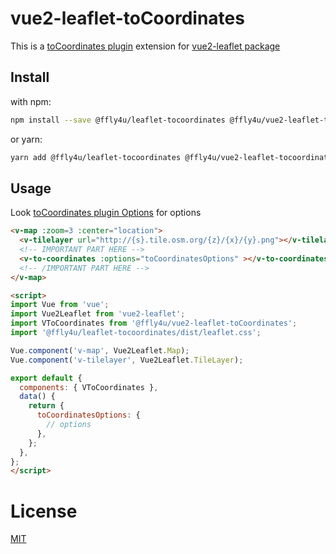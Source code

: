 # vue2-leaflet-toCoordinates
This is a [toCoordinates plugin](https://github.com/ffly4u-open-source/leaflet-toCoordinates) extension for [vue2-leaflet package](https://github.com/KoRiGaN/Vue2Leaflet)

## Install

with npm:
```bash
npm install --save @ffly4u/leaflet-tocoordinates @ffly4u/vue2-leaflet-tocoordinates
```

or yarn:
```bash
yarn add @ffly4u/leaflet-tocoordinates @ffly4u/vue2-leaflet-tocoordinates
```

## Usage

Look [toCoordinates plugin Options](https://github.com/ffly4u-open-source/leaflet-toCoordinates#options) for options

``` html
<v-map :zoom=3 :center="location">
  <v-tilelayer url="http://{s}.tile.osm.org/{z}/{x}/{y}.png"></v-tilelayer>
  <!-- IMPORTANT PART HERE -->
  <v-to-coordinates :options="toCoordinatesOptions" ></v-to-coordinates>
  <!-- /IMPORTANT PART HERE -->
</v-map>

<script>
import Vue from 'vue';
import Vue2Leaflet from 'vue2-leaflet';
import VToCoordinates from '@ffly4u/vue2-leaflet-toCoordinates';
import '@ffly4u/leaflet-tocoordinates/dist/leaflet.css';

Vue.component('v-map', Vue2Leaflet.Map);
Vue.component('v-tilelayer', Vue2Leaflet.TileLayer);

export default {
  components: { VToCoordinates },
  data() {
    return {
      toCoordinatesOptions: {
        // options
      },
    };
  },
};
</script>
```

# License

[MIT](https://github.com/ffly4u-open-source/vue2-leaflet-toCoordinates/blob/master/LICENSE)
